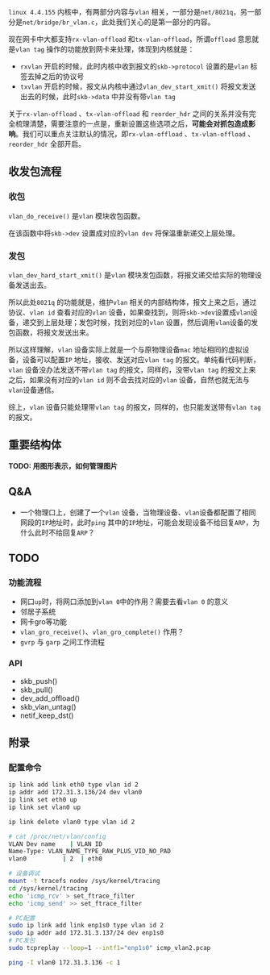 `linux 4.4.155` 内核中，有两部分内容与`vlan` 相关，一部分是`net/8021q`，另一部分是`net/bridge/br_vlan.c`，此处我们关心的是第一部分的内容。

现在网卡中大都支持`rx-vlan-offload` 和`tx-vlan-offload`，所谓`offload` 意思就是`vlan tag` 操作的功能放到网卡来处理，体现到内核就是：

* `rxvlan` 开启的时候，此时内核中收到报文的`skb->protocol` 设置的是`vlan`  标签去掉之后的协议号
* `txvlan` 开启的时候，报文从内核中通过`vlan_dev_start_xmit()` 将报文发送出去的时候，此时`skb->data`  中并没有带`vlan tag`

关于`rx-vlan-offload` 、`tx-vlan-offload` 和 `reorder_hdr` 之间的关系并没有完全梳理清楚，需要注意的一点是，重新设置这些选项之后，**可能会对抓包造成影响**。我们可以重点关注默认的情况，即`rx-vlan-offload` 、`tx-vlan-offload` 、`reorder_hdr` 全部开启。



## 收发包流程

### 收包

`vlan_do_receive()` 是`vlan` 模块收包函数。

在该函数中将`skb->dev` 设置成对应的`vlan dev` 将保温重新递交上层处理。

### 发包

`vlan_dev_hard_start_xmit()` 是`vlan` 模块发包函数，将报文递交给实际的物理设备发送出去。



所以此处`8021q` 的功能就是，维护`vlan` 相关的内部结构体，报文上来之后，通过协议、`vlan id` 查看对应的`vlan` 设备，如果查找到，则将`skb->dev`设置成`vlan`设备，递交到上层处理；发包时候，找到对应的`vlan` 设置，然后调用`vlan`设备的发包函数，将报文发送出来。

所以这样理解，`vlan` 设备实际上就是一个与原物理设备`mac` 地址相同的虚拟设备，设备可以配置`IP` 地址，接收、发送对应`vlan tag` 的报文。单纯看代码判断，`vlan` 设备没办法发送不带`vlan tag` 的报文，同样的，没带`vlan tag` 的报文上来之后，如果没有对应的`vlan id` 则不会去找对应的`vlan` 设备，自然也就无法与`vlan`设备通信。

综上，`vlan` 设备只能处理带`vlan tag` 的报文，同样的，也只能发送带有`vlan tag` 的报文。



## 重要结构体

**TODO: 用图形表示，如何管理图片**



## Q&A

* 一个物理口上，创建了一个`vlan` 设备，当物理设备、`vlan`设备都配置了相同网段的`IP`地址时，此时`ping` 其中的`IP`地址，可能会发现设备不给回复`ARP`，为什么此时不给回复`ARP`？





## TODO

### 功能流程

* 网口`up`时，将网口添加到`vlan 0`中的作用？需要去看`vlan 0` 的意义
* 邻居子系统
* 网卡gro等功能
* `vlan_gro_receive()`、`vlan_gro_complete()` 作用？
* `gvrp` 与 `garp` 之间工作流程

### API

* skb_push()
* skb_pull()
* dev_add_offload()
* skb_vlan_untag()
* netif_keep_dst()



## 附录

### 配置命令

```bash
ip link add link eth0 type vlan id 2
ip addr add 172.31.3.136/24 dev vlan0
ip link set eth0 up
ip link set vlan0 up

ip link delete vlan0 type vlan id 2

# cat /proc/net/vlan/config 
VLAN Dev name    | VLAN ID
Name-Type: VLAN_NAME_TYPE_RAW_PLUS_VID_NO_PAD
vlan0          | 2  | eth0

# 设备调试
mount -t tracefs nodev /sys/kernel/tracing
cd /sys/kernel/tracing
echo 'icmp_rcv' > set_ftrace_filter
echo 'icmp_send' >> set_ftrace_filter

# PC配置
sudo ip link add link enp1s0 type vlan id 2
sudo ip addr add 172.31.3.137/24 dev enp1s0
# PC发包
sudo tcpreplay --loop=1 --intf1="enp1s0" icmp_vlan2.pcap

ping -I vlan0 172.31.3.136 -c 1

```

